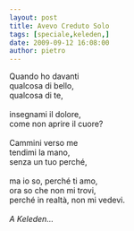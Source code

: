 ```yaml
---
layout: post
title: Avevo Creduto Solo
tags: [speciale,keleden,]
date: 2009-09-12 16:08:00
author: pietro
---
```

Quando ho davanti<br/>qualcosa di bello,<br/>qualcosa di te,<br/><br/>insegnami il dolore,<br/>come non aprire il cuore?<br/><br/>Cammini verso me<br/>tendimi la mano,<br/>senza un tuo perché,<br/><br/>ma io so, perché ti amo,<br/>ora so che non mi trovi,<br/>perché in realtà, non mi vedevi.<br/><br/><span style="font-style: italic">A Keleden...</span>
